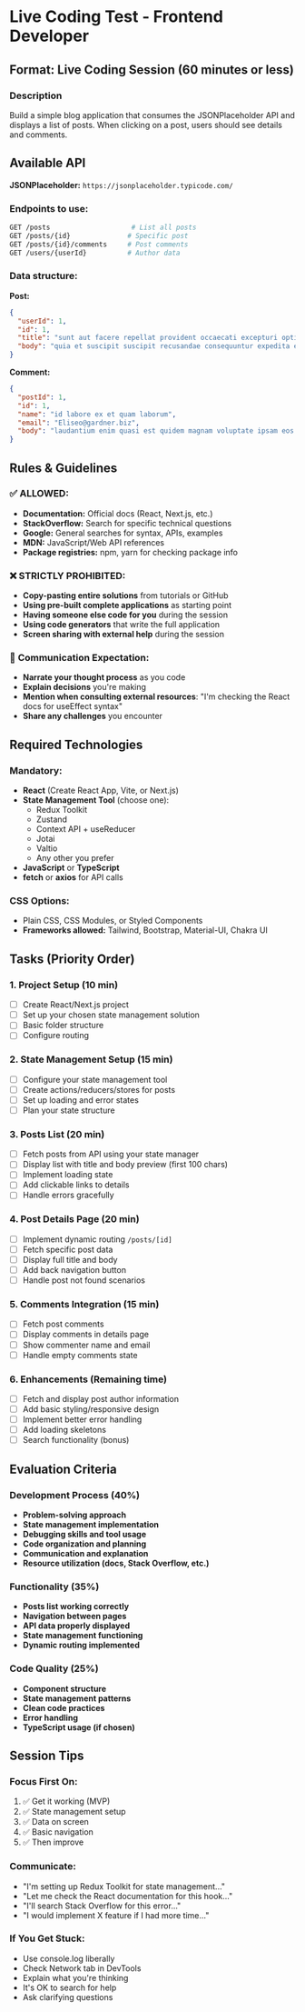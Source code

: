 # Live Coding Test - Frontend Developer

## Format: Live Coding Session (60 minutes or less)

### Description
Build a simple blog application that consumes the JSONPlaceholder API and displays a list of posts. When clicking on a post, users should see details and comments.

## Available API
**JSONPlaceholder:** `https://jsonplaceholder.typicode.com/`

### Endpoints to use:
```bash
GET /posts                    # List all posts
GET /posts/{id}              # Specific post  
GET /posts/{id}/comments     # Post comments
GET /users/{userId}          # Author data
```

### Data structure:

**Post:**
```json
{
  "userId": 1,
  "id": 1,
  "title": "sunt aut facere repellat provident occaecati excepturi optio reprehenderit",
  "body": "quia et suscipit suscipit recusandae consequuntur expedita et cum..."
}
```

**Comment:**
```json
{
  "postId": 1,
  "id": 1,
  "name": "id labore ex et quam laborum",
  "email": "Eliseo@gardner.biz",
  "body": "laudantium enim quasi est quidem magnam voluptate ipsam eos..."
}
```

## Rules & Guidelines

### ✅ **ALLOWED:**
- **Documentation:** Official docs (React, Next.js, etc.)
- **StackOverflow:** Search for specific technical questions
- **Google:** General searches for syntax, APIs, examples
- **MDN:** JavaScript/Web API references
- **Package registries:** npm, yarn for checking package info

### ❌ **STRICTLY PROHIBITED:**
- **Copy-pasting entire solutions** from tutorials or GitHub
- **Using pre-built complete applications** as starting point
- **Having someone else code for you** during the session
- **Using code generators** that write the full application
- **Screen sharing with external help** during the session

### 📝 **Communication Expectation:**
- **Narrate your thought process** as you code
- **Explain decisions** you're making
- **Mention when consulting external resources**: "I'm checking the React docs for useEffect syntax"
- **Share any challenges** you encounter

## Required Technologies

### **Mandatory:**
- **React** (Create React App, Vite, or Next.js)
- **State Management Tool** (choose one):
  - Redux Toolkit
  - Zustand
  - Context API + useReducer
  - Jotai
  - Valtio
  - Any other you prefer
- **JavaScript** or **TypeScript**
- **fetch** or **axios** for API calls

### **CSS Options:**
- Plain CSS, CSS Modules, or Styled Components
- **Frameworks allowed:** Tailwind, Bootstrap, Material-UI, Chakra UI

## Tasks (Priority Order)

### 1. Project Setup (10 min)
- [ ] Create React/Next.js project
- [ ] Set up your chosen state management solution
- [ ] Basic folder structure
- [ ] Configure routing

### 2. State Management Setup (15 min)
- [ ] Configure your state management tool
- [ ] Create actions/reducers/stores for posts
- [ ] Set up loading and error states
- [ ] Plan your state structure

### 3. Posts List (20 min)
- [ ] Fetch posts from API using your state manager
- [ ] Display list with title and body preview (first 100 chars)
- [ ] Implement loading state
- [ ] Add clickable links to details
- [ ] Handle errors gracefully

### 4. Post Details Page (20 min)
- [ ] Implement dynamic routing `/posts/[id]`
- [ ] Fetch specific post data
- [ ] Display full title and body
- [ ] Add back navigation button
- [ ] Handle post not found scenarios

### 5. Comments Integration (15 min)
- [ ] Fetch post comments
- [ ] Display comments in details page
- [ ] Show commenter name and email
- [ ] Handle empty comments state

### 6. Enhancements (Remaining time)
- [ ] Fetch and display post author information
- [ ] Add basic styling/responsive design
- [ ] Implement better error handling
- [ ] Add loading skeletons
- [ ] Search functionality (bonus)

## Evaluation Criteria

### Development Process (40%)
- **Problem-solving approach**
- **State management implementation**
- **Debugging skills and tool usage**
- **Code organization and planning**
- **Communication and explanation**
- **Resource utilization (docs, Stack Overflow, etc.)**

### Functionality (35%)
- **Posts list working correctly**
- **Navigation between pages**
- **API data properly displayed**
- **State management functioning**
- **Dynamic routing implemented**

### Code Quality (25%)
- **Component structure**
- **State management patterns**
- **Clean code practices**
- **Error handling**
- **TypeScript usage (if chosen)**

## Session Tips

### **Focus First On:**
1. ✅ Get it working (MVP)
2. ✅ State management setup
3. ✅ Data on screen
4. ✅ Basic navigation
5. ✅ Then improve

### **Communicate:**
- "I'm setting up Redux Toolkit for state management..."
- "Let me check the React documentation for this hook..."
- "I'll search Stack Overflow for this error..."
- "I would implement X feature if I had more time..."

### **If You Get Stuck:**
- Use console.log liberally
- Check Network tab in DevTools
- Explain what you're thinking
- It's OK to search for help
- Ask clarifying questions
